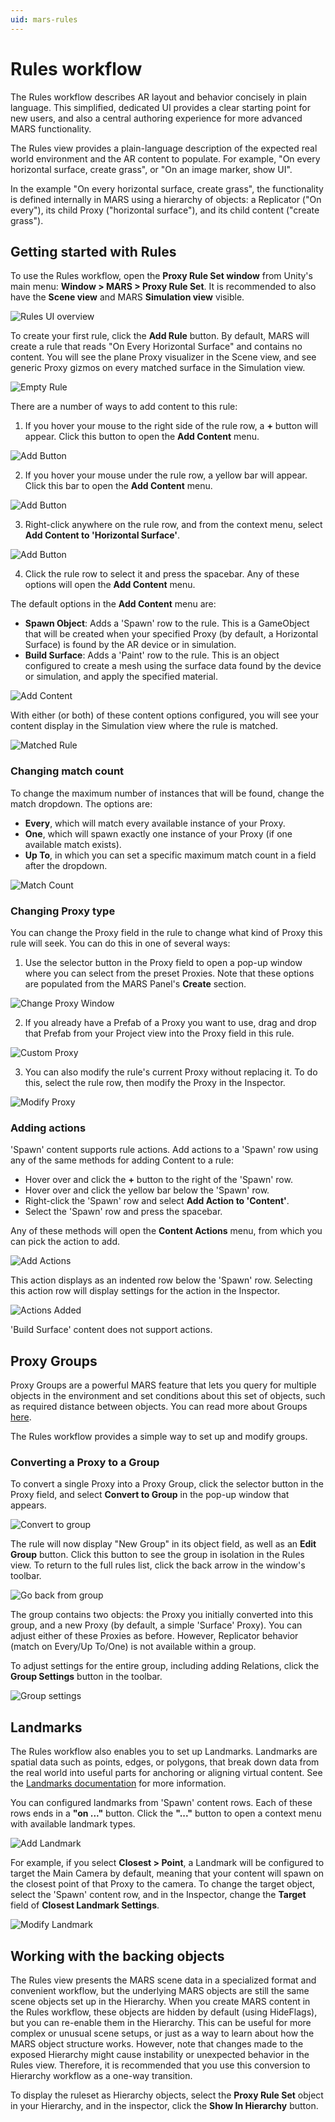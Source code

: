 ```yaml
---
uid: mars-rules
---
```


# Rules workflow

The Rules workflow describes AR layout and behavior concisely in plain language. This simplified, dedicated UI provides a clear starting point for new users, and also a central authoring experience for more advanced MARS functionality.

The Rules view provides a plain-language description of the expected real world environment and the AR content to populate. For example, "On every horizontal surface, create grass", or "On an image marker, show UI". 

In the example "On every horizontal surface, create grass", the functionality is defined internally in MARS using a hierarchy of objects: a Replicator ("On every"), its child Proxy ("horizontal surface"), and its child content ("create grass").

## Getting started with Rules
To use the Rules workflow, open the **Proxy Rule Set window** from Unity's main menu: **Window &gt; MARS &gt; Proxy Rule Set**. It is recommended to also have the **Scene view** and MARS **Simulation view** visible.

![Rules UI overview](images/Rules/the-rules-ui-overview.png)

To create your first rule, click the **Add Rule** button. By default, MARS will create a rule that reads "On Every Horizontal Surface" and contains no content. You will see the plane Proxy visualizer in the Scene view, and see generic Proxy gizmos on every matched surface in the Simulation view. 

![Empty Rule](images/Rules/empty-rule.png)

There are a number of ways to add content to this rule: 
1. If you hover your mouse to the right side of the rule row, a **+** button will appear. Click this button to open the **Add Content** menu.

![Add Button](images/Rules/add-button.png)

2. If you hover your mouse under the rule row, a yellow bar will appear. Click this bar to open the **Add Content** menu.

![Add Button](images/Rules/add-bar.png)

3. Right-click anywhere on the rule row, and from the context menu, select **Add Content to 'Horizontal Surface'**.

![Add Button](images/Rules/context-menu-add.png)

4. Click the rule row to select it and press the spacebar. 
Any of these options will open the **Add Content** menu. 

The default options in the **Add Content** menu are: 
* **Spawn Object**: Adds a 'Spawn' row to the rule. This is a GameObject that will be created when your specified Proxy (by default, a Horizontal Surface) is found by the AR device or in simulation. 
* **Build Surface**: Adds a 'Paint' row to the rule. This is an object configured to create a mesh using the surface data found by the device or simulation, and apply the specified material. 

![Add Content](images/Rules/add-content.png)

With either (or both) of these content options configured, you will see your content display in the Simulation view where the rule is matched. 

![Matched Rule](images/Rules/matched-rule.png)

### Changing match count
To change the maximum number of instances that will be found, change the match dropdown. The options are:

* **Every**, which will match every available instance of your Proxy.
* **One**, which will spawn exactly one instance of your Proxy (if one available match exists).
* **Up To**, in which you can set a specific maximum match count in a field after the dropdown.

![Match Count](images/Rules/match-count.png)

### Changing Proxy type
You can change the Proxy field in the rule to change what kind of Proxy this rule will seek. You can do this in one of several ways:

1. Use the selector button in the Proxy field to open a pop-up window where you can select from the preset Proxies. Note that these options are populated from the MARS Panel's **Create** section. 

![Change Proxy Window](images/Rules/change-proxy-window.png)

2. If you already have a Prefab of a Proxy you want to use, drag and drop that Prefab from your Project view into the Proxy field in this rule. 

![Custom Proxy](images/Rules/custom-proxy.png)

3. You can also modify the rule's current Proxy without replacing it. To do this, select the rule row, then modify the Proxy in the Inspector. 

![Modify Proxy](images/Rules/modify-proxy.png)

### Adding actions

'Spawn' content supports rule actions. Add actions to a 'Spawn' row using any of the same methods for adding Content to a rule:

* Hover over and click the **+** button to the right of the 'Spawn' row.
* Hover over and click the yellow bar below the 'Spawn' row.
* Right-click the 'Spawn' row and select **Add Action to 'Content'**.
* Select the 'Spawn' row and press the spacebar. 

Any of these methods will open the **Content Actions** menu, from which you can pick the action to add. 

![Add Actions](images/Rules/add-actions.png)

This action displays as an indented row below the 'Spawn' row. Selecting this action row will display settings for the action in the Inspector. 

![Actions Added](images/Rules/actions-added.png)

'Build Surface' content does not support actions. 

## Proxy Groups

Proxy Groups are a powerful MARS feature that lets you query for multiple objects in the environment and set conditions about this set of objects, such as required distance between objects. You can read more about Groups [here](Glossary.md#proxy-group).

The Rules workflow provides a simple way to set up and modify groups. 

### Converting a Proxy to a Group

To convert a single Proxy into a Proxy Group, click the selector button in the Proxy field, and select **Convert to Group** in the pop-up window that appears.

![Convert to group](images/Rules/convert-to-group.png)

The rule will now display "New Group" in its object field, as well as an **Edit Group** button. Click this button to see the group in isolation in the Rules view. To return to the full rules list, click the back arrow in the window's toolbar.

![Go back from group](images/Rules/group-go-back.png)

The group contains two objects: the Proxy you initially converted into this group, and a new Proxy (by default, a simple 'Surface' Proxy). You can adjust either of these Proxies as before. However, Replicator behavior (match on Every/Up To/One) is not available within a group.

To adjust settings for the entire group, including adding Relations, click the **Group Settings** button in the toolbar. 

![Group settings](images/Rules/group-settings.png)

## Landmarks

The Rules workflow also enables you to set up Landmarks. Landmarks are spatial data such as points, edges, or polygons, that break down data from the real world into useful parts for anchoring or aligning virtual content. See the [Landmarks documentation](Landmarks.md) for more information.

You can configured landmarks from 'Spawn' content rows. Each of these rows ends in a **"on ..."** button. Click the **"..."** button to open a context menu with available landmark types. 

![Add Landmark](images/Rules/add-landmark.png)

For example, if you select **Closest &gt; Point**, a Landmark will be configured to target the Main Camera by default, meaning that your content will spawn on the closest point of that Proxy to the camera. To change the target object, select the 'Spawn' content row, and in the Inspector, change the **Target** field of **Closest Landmark Settings**.

![Modify Landmark](images/Rules/modify-landmark.png)

## Working with the backing objects
The Rules view presents the MARS scene data in a specialized format and convenient workflow, but the underlying MARS objects are still the same scene objects set up in the Hierarchy. When you create MARS content in the Rules workflow, these objects are hidden by default (using HideFlags), but you can re-enable them in the Hierarchy. This can be useful for more complex or unusual scene setups, or just as a way to learn about how the MARS object structure works. However, note that changes made to the exposed Hierarchy might cause instability or unexpected behavior in the Rules view. Therefore, it is recommended that you use this conversion to Hierarchy workflow as a one-way transition. 

To display the ruleset as Hierarchy objects, select the **Proxy Rule Set** object in your Hierarchy, and in the inspector, click the **Show In Hierarchy** button. 
